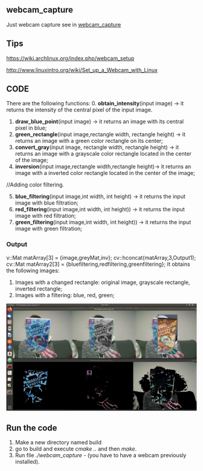 
## webcam_capture
Just webcam capture
see in [webcam_capture](https://github.com/easyrobotic/webcam_capture.git)

## Tips
https://wiki.archlinux.org/index.php/webcam_setup

http://www.linuxintro.org/wiki/Set_up_a_Webcam_with_Linux

## CODE

There are the following functions:
0. **obtain_intensity**(input image) -> it returns the intensity of the central pixel of the input image.
1. **draw_blue_point**(input image) -> it returns an image with its central pixel in blue;
2. **green_rectangle**(input image,rectangle width, rectangle height) -> it returns an image with a green color rectangle on its center;
3. **convert_gray**(input image, rectangle width, rectangle height) -> it returns an image with a grayscale color rectangle located in the center of the image;
4. **inversion**(input image,rectangle width,rectangle height)-> it returns an image with a inverted color rectangle located in the center of the image;



//Adding color filtering.


5. **blue_filtering**(input image,int width, int height) -> it returns the input image with blue filtration;
6. **red_filtering**(input image,int width, int height)) -> it returns the input image with red filtration;
7. **green_filtering**(input image,int width, int height)) -> it returns the input image with green filtration;


### Output
v::Mat matArray[3] = {image,greyMat,inv};
cv::hconcat(matArray,3,Output1);
cv::Mat matArray2[3] = {bluefiltering,redfiltering,greenfiltering};
It obtains the following images:
1. Images with a changed rectangle: original image, grayscale rectangle, inverted rectangle;
2. Images with a filtering: blue, red, green;

![picture](Image.png)


## Run the code

1. Make a new directory named build
2. go to build and execute *cmake ..* and then *make*.
3. Run file *./webcam_capture* - (you have to have a webcam previously installed).
